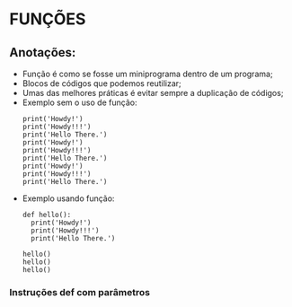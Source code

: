 # FUNÇÕES

## Anotações:

+ Função é como se fosse um miniprograma dentro de um programa;
+ Blocos de códigos que podemos reutilizar;
+ Umas das melhores práticas é evitar sempre a duplicação de códigos;
+ Exemplo sem o uso de função:
  ```exemplosemfuncao
  print('Howdy!')
  print('Howdy!!!')
  print('Hello There.')
  print('Howdy!')
  print('Howdy!!!')
  print('Hello There.')
  print('Howdy!')
  print('Howdy!!!')
  print('Hello There.')
  ```
+ Exemplo usando função:
  ```exemplocomfuncao
  def hello():
    print('Howdy!')
    print('Howdy!!!')
    print('Hello There.')
    
  hello()
  hello()
  hello()
  ```

### Instruções def com parâmetros

